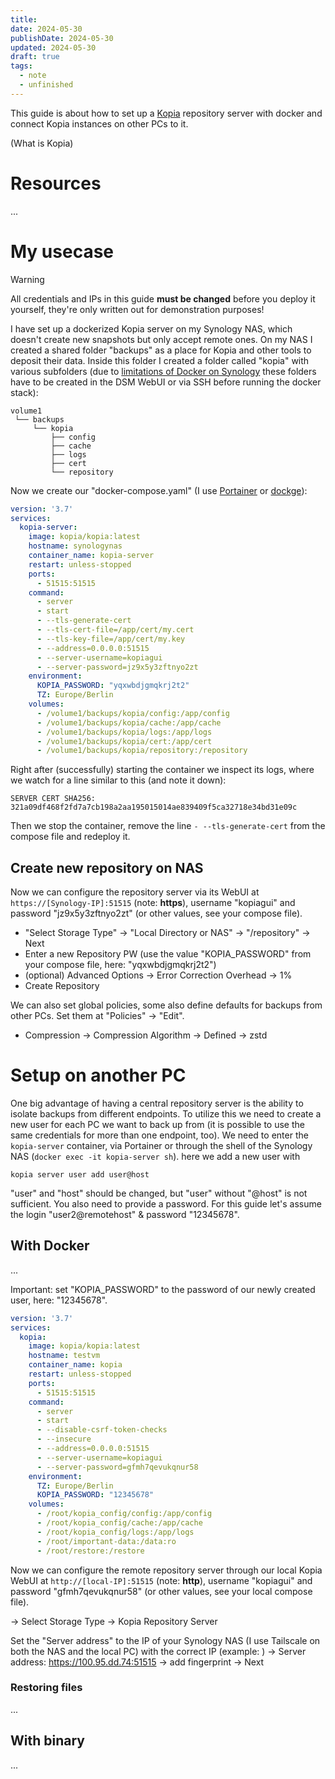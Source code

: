 ```yaml
---
title: 
date: 2024-05-30
publishDate: 2024-05-30
updated: 2024-05-30
draft: true
tags:
  - note
  - unfinished
---
```

 
This guide is about how to set up a [Kopia](https://kopia.io/) repository server with docker and connect Kopia instances on other PCs to it.

(What is Kopia)

# Resources

...

# My usecase

> [!warning]
> All credentials and IPs in this guide **must be changed** before you deploy it yourself, they're only written out for demonstration purposes!

I have set up a dockerized Kopia server on my Synology NAS, which doesn't create new snapshots but only accept remote ones. On my NAS I created a shared folder "backups" as a place for Kopia and other tools to deposit their data. Inside this folder I created a folder called "kopia" with various subfolders (due to [limitations of Docker on Synology](https://www.reddit.com/r/synology/comments/ls64fy/grant_docker_access_to_createdelete_folders/) these folders have to be created in the DSM WebUI or via SSH before running the docker stack):

```
volume1
 └── backups
     └── kopia
         ├── config
         ├── cache
         ├── logs
         ├── cert
         └── repository
```

Now we create our "docker-compose.yaml" (I use [Portainer](https://www.portainer.io/) or [dockge](https://github.com/louislam/dockge)):

```yaml {13} title="docker-compose.yaml"
version: '3.7'
services:
  kopia-server:
    image: kopia/kopia:latest
    hostname: synologynas
    container_name: kopia-server
    restart: unless-stopped
    ports:
      - 51515:51515
    command:
      - server
      - start
      - --tls-generate-cert
      - --tls-cert-file=/app/cert/my.cert
      - --tls-key-file=/app/cert/my.key
      - --address=0.0.0.0:51515
      - --server-username=kopiagui
      - --server-password=jz9x5y3zftnyo2zt
    environment:
      KOPIA_PASSWORD: "yqxwbdjgmqkrj2t2"
      TZ: Europe/Berlin
    volumes:
      - /volume1/backups/kopia/config:/app/config
      - /volume1/backups/kopia/cache:/app/cache
      - /volume1/backups/kopia/logs:/app/logs
      - /volume1/backups/kopia/cert:/app/cert
      - /volume1/backups/kopia/repository:/repository
```

Right after (successfully) starting the container we inspect its logs, where we watch for a line similar to this (and note it down):

```
SERVER CERT SHA256: 321a09df468f2fd7a7cb198a2aa195015014ae839409f5ca32718e34bd31e09c
```

Then we stop the container, remove the line `- --tls-generate-cert` from the compose file and redeploy it.

## Create new repository on NAS

Now we can configure the repository server via its WebUI at `https://[Synology-IP]:51515` (note: **https**), username "kopiagui" and password "jz9x5y3zftnyo2zt" (or other values, see your compose file). 

- "Select Storage Type" -> "Local Directory or NAS" -> "/repository" -> Next
- Enter a new Repository PW (use the value "KOPIA_PASSWORD" from your compose file, here: "yqxwbdjgmqkrj2t2")
- (optional) Advanced Options -> Error Correction Overhead -> 1%
- Create Repository

We can also set global policies, some also define defaults for backups from other PCs. Set them at "Policies" -> "Edit".

- Compression -> Compression Algorithm -> Defined -> zstd

# Setup on another PC

One big advantage of having a central repository server is the ability to isolate backups from different endpoints. To utilize this we need to create a new user for each PC we want to back up from (it is possible to use the same credentials for more than one endpoint, too). We need to enter the `kopia-server` container, via Portainer or through the shell of the Synology NAS (`docker exec -it kopia-server sh`). here we add a new user with

  ```shell
  kopia server user add user@host
  ```

"user" and "host" should be changed, but "user" without "@host" is not sufficient. You also need to provide a password. For this guide let's assume the login "user2@remotehost" & password "12345678".

## With Docker

...

Important: set "KOPIA_PASSWORD" to the password of our newly created user, here: "12345678".

```yaml {13} title="docker-compose.yaml"
version: '3.7'
services:
  kopia:
    image: kopia/kopia:latest
    hostname: testvm
    container_name: kopia
    restart: unless-stopped
    ports:
      - 51515:51515
    command:
      - server
      - start
      - --disable-csrf-token-checks
      - --insecure
      - --address=0.0.0.0:51515
      - --server-username=kopiagui
      - --server-password=gfmh7qevukqnur58
    environment:
      TZ: Europe/Berlin
      KOPIA_PASSWORD: "12345678"
    volumes:
      - /root/kopia_config/config:/app/config
      - /root/kopia_config/cache:/app/cache
      - /root/kopia_config/logs:/app/logs
      - /root/important-data:/data:ro
      - /root/restore:/restore
```

Now we can configure the remote repository server through our local Kopia WebUI at `http://[local-IP]:51515` (note: **http**), username "kopiagui" and password "gfmh7qevukqnur58" (or other values, see your local compose file). 

-> Select Storage Type -> Kopia Repository Server 

Set the "Server address" to the IP of your Synology NAS (I use Tailscale on both the NAS and the local PC) with the correct IP (example: )
    -> Server address: https://100.95.dd.74:51515 -> add fingerprint -> Next

### Restoring files

...

## With binary

...

